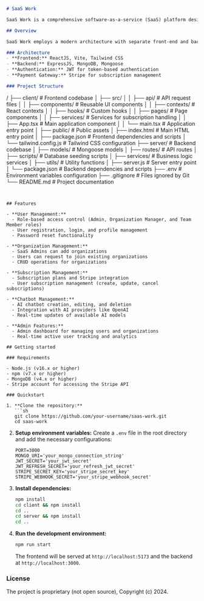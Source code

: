 ```markdown
# SaaS Work

SaaS Work is a comprehensive software-as-a-service (SaaS) platform designed using Vue.js and Tailwind CSS with a MongoDB database. The primary goal of the platform is to provide UK GDPR-compliant AI chatbots to organizations. The platform includes a detailed hero page showcasing offerings and a pricing section that encourages user engagement from the first interaction. The platform is role-based, including functionalities for organizational management, subscription management, and chatbot management.

## Overview

SaaS Work employs a modern architecture with separate front-end and back-end services to ensure scalability and maintainability. The front end is built using React with Vite, while the back end is an Express-based server. Tailwind CSS is used for styling, and MongoDB is the database of choice.

### Architecture
- **Frontend:** ReactJS, Vite, Tailwind CSS
- **Backend:** ExpressJS, MongoDB, Mongoose
- **Authentication:** JWT for token-based authentication
- **Payment Gateway:** Stripe for subscription management

### Project Structure

```
/
├── client/                   # Frontend codebase
│   ├── src/
│   │   ├── api/              # API request files
│   │   ├── components/       # Reusable UI components
│   │   ├── contexts/         # React contexts
│   │   ├── hooks/            # Custom hooks
│   │   ├── pages/            # Page components
│   │   ├── services/         # Services for subscription handling
│   │   ├── App.tsx           # Main application component
│   │   └── main.tsx          # Application entry point
│   ├── public/               # Public assets
│   ├── index.html            # Main HTML entry point
│   ├── package.json          # Frontend dependencies and scripts
│   └── tailwind.config.js    # Tailwind CSS configuration
├── server/                   # Backend codebase
│   ├── models/               # Mongoose models
│   ├── routes/               # API routes
│   ├── scripts/              # Database seeding scripts
│   ├── services/             # Business logic services
│   ├── utils/                # Utility functions
│   ├── server.js             # Server entry point
│   └── package.json          # Backend dependencies and scripts
├── .env                      # Environment variables configuration
├── .gitignore                # Files ignored by Git
└── README.md                 # Project documentation
```


## Features

- **User Management:**
  - Role-based access control (Admin, Organization Manager, and Team Member roles)
  - User registration, login, and profile management
  - Password reset functionality

- **Organization Management:**
  - SaaS Admins can add organizations
  - Users can request to join existing organizations
  - CRUD operations for organizations

- **Subscription Management:**
  - Subscription plans and Stripe integration
  - User subscription management (create, update, cancel subscriptions)

- **Chatbot Management:**
  - AI chatbot creation, editing, and deletion
  - Integration with AI providers like OpenAI
  - Real-time updates of available AI models

- **Admin Features:**
  - Admin dashboard for managing users and organizations
  - Real-time active user tracking and analytics

## Getting started

### Requirements

- Node.js (v16.x or higher)
- npm (v7.x or higher)
- MongoDB (v4.x or higher)
- Stripe account for accessing the Stripe API

### Quickstart

1. **Clone the repository:**
   ```sh
   git clone https://github.com/your-username/saas-work.git
   cd saas-work
   ```

2. **Setup environment variables:**
   Create a `.env` file in the root directory and add the necessary configurations:
   ```plaintext
   PORT=3000
   MONGO_URI='your_mongo_connection_string'
   JWT_SECRET='your_jwt_secret'
   JWT_REFRESH_SECRET='your_refresh_jwt_secret'
   STRIPE_SECRET_KEY='your_stripe_secret_key'
   STRIPE_WEBHOOK_SECRET='your_stripe_webhook_secret'
   ```

3. **Install dependencies:**
   ```sh
   npm install
   cd client && npm install
   cd ..
   cd server && npm install
   cd ..
   ```

4. **Run the development environment:**
   ```sh
   npm run start
   ```

   The frontend will be served at `http://localhost:5173` and the backend at `http://localhost:3000`.

### License

The project is proprietary (not open source), Copyright (c) 2024.
```